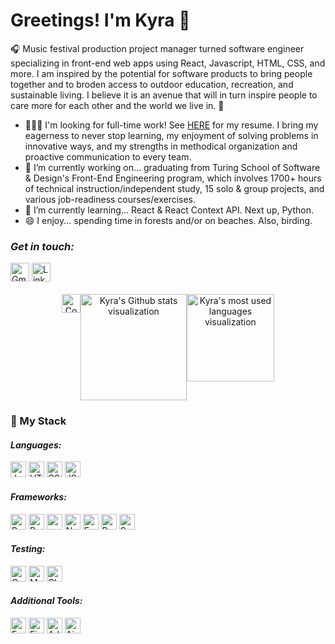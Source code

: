 <h1> Greetings! I'm Kyra 🦉</h1>
<p>🎧 Music festival production project manager turned software engineer specializing in front-end web apps using React, Javascript, HTML, CSS, and more. I am inspired by the potential for software products to bring people together and to broden access to outdoor education, recreation, and sustainable living. I believe it is an avenue that will in turn inspire people to care more for each other and the world we live in. 🌲</p>
<ul>
  <li>👨🏼‍💻 I'm looking for full-time work! See <a href="https://drive.google.com/file/d/1ReiZx3AbpIKwsN9LPaI3szeI8dLiiqm7/view?usp=sharing">HERE</a> for my resume. I bring my eagerness to never stop learning, my enjoyment of solving problems in innovative ways, and my strengths in methodical organization and proactive communication to every team.
  <li>🔭 I’m currently working on... graduating from Turing School of Software & Design's Front-End Engineering program, which involves 1700+ hours of technical instruction/independent study, 15 solo & group projects, and various job-readiness courses/exercises.</li>
  <li>🌱 I’m currently learning... React & React Context API. Next up, Python.</li> 
  <li>😄 I enjoy... spending time in forests and/or on beaches. Also, birding.</li>
</ul>
<h3><em>Get in touch:</em></h3>
<a href="mailto:k.bergsund@gmail.com"><img src="https://img.shields.io/badge/Gmail-D14836?style=for-the-badge&logo=gmail&logoColor=white" height="30" alt="Gmail icon"/></a>
<a href="https://www.linkedin.com/in/kyrabergsund/"><img src="https://img.shields.io/badge/LinkedIn-0077B5?style=for-the-badge&logo=linkedin&logoColor=white" height="30" alt="LinkedIn icon"/></a>
<br><br>
<div style="text-align:center;display:flex;justify-content:center;">
  <a href="https://www.codewars.com/users/kbergsund"><img src="https://www.codewars.com/users/kbergsund/badges/micro" height="30" alt="Codewars stats"/></a>
  <br>
  <img src="https://github-readme-stats.vercel.app/api?username=kbergsund&show_icons=true&theme=tokyonight&custom_title=Kyra's+Github+Stats" height="170" alt="Kyra's Github stats visualization"/>
  <br>
  <img src="https://github-readme-stats.vercel.app/api/top-langs/?username=kbergsund&layout=compact&theme=tokyonight" height="140" alt="Kyra's most used languages visualization"/>
</div>
<h3>💾 My Stack</h3>
<div>
  <h4><em>Languages:</em></h4>
  <img src="https://img.shields.io/badge/JavaScript-323330?style=for-the-badge&logo=javascript&logoColor=F7DF1E" height="25" alt="Javascript icon"/>
  <img src="https://img.shields.io/badge/HTML5-E34F26?style=for-the-badge&logo=html5&logoColor=white" height="25" alt="HTML5 icon"/>
  <img src="https://img.shields.io/badge/CSS3-1572B6?style=for-the-badge&logo=css3&logoColor=white" height="25" alt="CSS3 icon"/>
  <img src="https://img.shields.io/badge/json-5E5C5C?style=for-the-badge&logo=json&logoColor=white" height="25" alt="JSON icon"/>
</div>
<div>
  <h4><em>Frameworks:</em></h4>
  <img src="https://img.shields.io/badge/React-20232A?style=for-the-badge&logo=react&logoColor=61DAFB" height="25" alt="React icon"/>
  <img src="https://img.shields.io/badge/React_Router-CA4245?style=for-the-badge&logo=react-router&logoColor=white" height="25" alt="React Router icon"/>
  <img src="https://img.shields.io/badge/npm-CB3837?style=for-the-badge&logo=npm&logoColor=white" height="25" alt="npm icon"/>
  <img src="https://img.shields.io/badge/Node.js-339933?style=for-the-badge&logo=nodedotjs&logoColor=white" height="25" alt="Node icon"/>
  <img src="https://img.shields.io/badge/Express.js-000000?style=for-the-badge&logo=express&logoColor=white" height="25" alt="Express icon"/>
  <img src="https://img.shields.io/badge/Postman-FF6C37?style=for-the-badge&logo=Postman&logoColor=white" height="25" alt="Postman icon"/>
  <img src="https://img.shields.io/badge/Sass-CC6699?style=for-the-badge&logo=sass&logoColor=white" height="25" alt="Sass icon"/>
</div>
<div>
  <h4><em>Testing:</em></h4>
  <img src="https://img.shields.io/badge/Cypress-17202C?style=for-the-badge&logo=cypress&logoColor=white" height="25" alt="Cypress icon"/>
  <img src="https://img.shields.io/badge/Mocha-8D6748?style=for-the-badge&logo=Mocha&logoColor=white" height="25" alt="Mocha icon"/>
  <img src="https://img.shields.io/badge/chai-A30701?style=for-the-badge&logo=chai&logoColor=white" height="25" alt="Chai icon"/>
</div>
<div>
  <h4><em>Additional Tools:</em></h4>
  <img src="https://img.shields.io/badge/eslint-3A33D1?style=for-the-badge&logo=eslint&logoColor=white" height="25" alt="EsLint icon"/>
  <img src="https://img.shields.io/badge/Figma-F24E1E?style=for-the-badge&logo=figma&logoColor=white" height="25" alt="Figma icon"/>
  <img src="https://img.shields.io/badge/Adobe%20Illustrator-FF9A00?style=for-the-badge&logo=adobe%20illustrator&logoColor=white" height="25" alt="Adobe Illustrator icon"/>
  <img src="https://img.shields.io/badge/Airtable-18BFFF?style=for-the-badge&logo=Airtable&logoColor=white" height="25" alt="Airtable icon"/>
</div>
